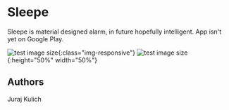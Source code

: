 # Sleepe
Sleepe is material designed alarm, in future hopefully intelligent.
App isn't yet on Google Play.


![test image size](https://i.imgur.com/zOWBqkg.png){:class="img-responsive"}
![test image size](https://i.imgur.com/zOWBqkg.png){:height="50%" width="50%"}


## Authors
Juraj Kulich

